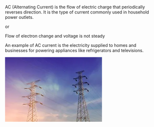 AC (Alternating Current) is the flow of electric charge that periodically reverses direction. It is the type of current commonly used in household power outlets. 

or 

Flow of electron change and voltage is not steady

An example of AC current is the electricity supplied to homes and businesses for powering appliances like refrigerators and televisions.

![alt text](<../Images/image copy.png>)

